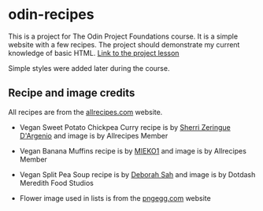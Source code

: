 # odin-recipes

This is a project for The Odin Project Foundations course. It is a simple website with a few recipes. The project should demonstrate my current knowledge of basic HTML. [Link to the project lesson](https://www.theodinproject.com/lessons/foundations-recipes)

Simple styles were added later during the course.

## Recipe and image credits
All recipes are from the [allrecipes.com](https://www.allrecipes.com/) website.

- Vegan Sweet Potato Chickpea Curry recipe is by [Sherri Zeringue D'Argenio](https://www.allrecipes.com/recipe/265472/vegan-sweet-potato-chickpea-curry/) and image is by Allrecipes Member
- Vegan Banana Muffins recipe is by [MIEKO1](https://www.allrecipes.com/recipe/233146/vegan-banana-muffins/) and image is by Allrecipes Member
- Vegan Split Pea Soup recipe is by [Deborah Sah](https://www.allrecipes.com/recipe/16217/vegan-split-pea-soup-i/) and image is by Dotdash Meredith Food Studios

- Flower image used in lists is from the [pngegg.com](https://www.pngegg.com/en/png-emtzs) website